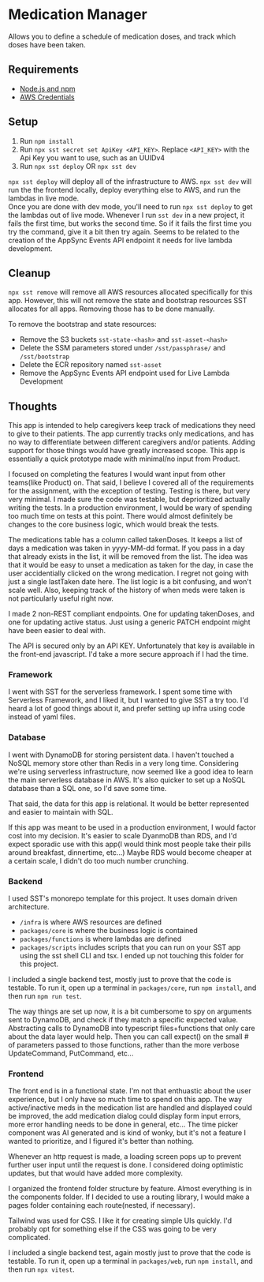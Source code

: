 # Medication Manager

Allows you to define a schedule of medication doses, and track which doses have been taken.

## Requirements

* [Node.js and npm](https://docs.npmjs.com/downloading-and-installing-node-js-and-npm)
* [AWS Credentials](https://sst.dev/docs/iam-credentials)

## Setup

1. Run `npm install`
2. Run `npx sst secret set ApiKey <API_KEY>`. Replace `<API_KEY>` with the Api Key you want to use, such as an UUIDv4
3. Run `npx sst deploy` OR `npx sst dev`

`npx sst deploy` will deploy all of the infrastructure to AWS. 
`npx sst dev` will run the the frontend locally, deploy everything else to AWS, and run the lambdas in live mode.  
Once you are done with dev mode, you'll need to run `npx sst deploy` to get the lambdas out of live mode. 
Whenever I run `sst dev` in a new project, it fails the first time, but works the second time. So if it fails the first time you try the command, give it a bit then try again. Seems to be related to the creation of the AppSync Events API endpoint it needs for live lambda development.

## Cleanup

`npx sst remove` will remove all AWS resources allocated specifically for this app. However, this will not remove the state and bootstrap resources SST allocates for all apps. Removing those has to be done manually.

To remove the bootstrap and state resources:

* Remove the S3 buckets `sst-state-<hash>` and `sst-asset-<hash>`
* Delete the SSM parameters stored under `/sst/passphrase/` and `/sst/bootstrap`
* Delete the ECR repository named `sst-asset`
* Remove the AppSync Events API endpoint used for Live Lambda Development

## Thoughts

This app is intended to help caregivers keep track of medications they need to give to their patients. The app currently tracks only medications, and has no way to differentiate between different caregivers and/or patients. Adding support for those things would have greatly increased scope. This app is essentially a quick prototype made with minimal/no input from Product. 

I focused on completing the features I would want input from other teams(like Product) on. That said, I believe I covered all of the requirements for the assignment, with the exception of testing. Testing is there, but very very minimal. I made sure the code was testable, but deprioritized actually writing the tests. In a production environment, I would be wary of spending too much time on tests at this point. There would almost definitely be changes to the core business logic, which would break the tests.

The medications table has a column called takenDoses. It keeps a list of days a medication was taken in yyyy-MM-dd format. If you pass in a day that already exists in the list, it will be removed from the list. The idea was that it would be easy to unset a medication as taken for the day, in case the user accidentially clicked on the wrong medication. I regret not going with just a single lastTaken date here. The list logic is a bit confusing, and won't scale well. Also, keeping track of the history of when meds were taken is not particularly useful right now. 

I made 2 non-REST compliant endpoints. One for updating takenDoses, and one for updating active status. Just using a generic PATCH endpoint might have been easier to deal with. 

The API is secured only by an API KEY. Unfortunately that key is available in the front-end javascript. I'd take a more secure approach if I had the time. 

### Framework

I went with SST for the serverless framework. I spent some time with Serverless Framework, and I liked it, but I wanted to give SST a try too. I'd heard a lot of good things about it, and prefer setting up infra using code instead of yaml files. 

### Database

I went with DynamoDB for storing persistent data. I haven't touched a NoSQL memory store other than Redis in a very long time. Considering we're using serverless infrastructure, now seemed like a good idea to learn the main serverless database in AWS. It's also quicker to set up a NoSQL database than a SQL one, so I'd save some time.

That said, the data for this app is relational. It would be better represented and easier to maintain with SQL. 

If this app was meant to be used in a production environment, I would factor cost into my decision. It's easier to scale DyanmoDB than RDS, and I'd expect sporadic use with this app(I would think most people take their pills around breakfast, dinnertime, etc...) Maybe RDS would become cheaper at a certain scale, I didn't do too much number crunching. 

### Backend

I used SST's monorepo template for this project. It uses domain driven architecture.
* `/infra` is where AWS resources are defined
* `packages/core` is where the business logic is contained
* `packages/functions` is where lambdas are defined
* `packages/scripts` includes scripts that you can run on your SST app using the sst shell CLI and tsx. I ended up not touching this folder for this project.

I included a single backend test, mostly just to prove that the code is testable. To run it, open up a terminal in `packages/core`, run `npm install`, and then run `npm run test`. 

The way things are set up now, it is a bit cumbersome to spy on arguments sent to DynamoDB, and check if they match a specific expected value. Abstracting calls to DynamoDB into typescript files+functions that only care about the data layer would help. Then you can call expect() on the small # of parameters passed to those functions, rather than the more verbose UpdateCommand, PutCommand, etc...

### Frontend

The front end is in a functional state. I'm not that enthuastic about the user experience, but I only have so much time to spend on this app. The way active/inactive meds in the medication list are handled and displayed could be improved, the add medication dialog could display form input errors, more error handling needs to be done in general, etc... The time picker component was AI generated and is kind of wonky, but it's not a feature I wanted to prioritize, and I figured it's better than nothing. 

Whenever an http request is made, a loading screen pops up to prevent further user input until the request is done. I considered doing optimistic updates, but that would have added more complexity.

I organized the frontend folder structure by feature. Almost everything is in the components folder. If I decided to use a routing library, I would make a pages folder containing each route(nested, if necessary).

Tailwind was used for CSS. I like it for creating simple UIs quickly. I'd probably opt for something else if the CSS was going to be very complicated.

I included a single backend test, again mostly just to prove that the code is testable. To run it, open up a terminal in `packages/web`, run `npm install`, and then run `npx vitest`. 